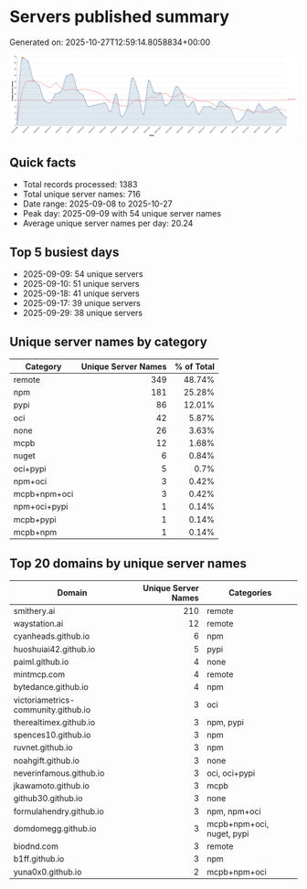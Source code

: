 # Servers published summary

Generated on: 2025-10-27T12:59:14.8058834+00:00

![Unique servers per day](servers-per-day.svg)

## Quick facts
- Total records processed: 1383
- Total unique server names: 716
- Date range: 2025-09-08 to 2025-10-27
- Peak day: 2025-09-09 with 54 unique server names
- Average unique server names per day: 20.24

## Top 5 busiest days
- 2025-09-09: 54 unique servers
- 2025-09-10: 51 unique servers
- 2025-09-18: 41 unique servers
- 2025-09-17: 39 unique servers
- 2025-09-29: 38 unique servers

## Unique server names by category

| Category | Unique Server Names | % of Total |
|----------|---------------------:|-----------:|
| remote | 349 | 48.74% |
| npm | 181 | 25.28% |
| pypi | 86 | 12.01% |
| oci | 42 | 5.87% |
| none | 26 | 3.63% |
| mcpb | 12 | 1.68% |
| nuget | 6 | 0.84% |
| oci+pypi | 5 | 0.7% |
| npm+oci | 3 | 0.42% |
| mcpb+npm+oci | 3 | 0.42% |
| npm+oci+pypi | 1 | 0.14% |
| mcpb+pypi | 1 | 0.14% |
| mcpb+npm | 1 | 0.14% |

## Top 20 domains by unique server names

| Domain | Unique Server Names | Categories |
|--------|---------------------:|------------|
| smithery.ai | 210 | remote |
| waystation.ai | 12 | remote |
| cyanheads.github.io | 6 | npm |
| huoshuiai42.github.io | 5 | pypi |
| paiml.github.io | 4 | none |
| mintmcp.com | 4 | remote |
| bytedance.github.io | 4 | npm |
| victoriametrics-community.github.io | 3 | oci |
| therealtimex.github.io | 3 | npm, pypi |
| spences10.github.io | 3 | npm |
| ruvnet.github.io | 3 | npm |
| noahgift.github.io | 3 | none |
| neverinfamous.github.io | 3 | oci, oci+pypi |
| jkawamoto.github.io | 3 | mcpb |
| github30.github.io | 3 | none |
| formulahendry.github.io | 3 | npm, npm+oci |
| domdomegg.github.io | 3 | mcpb+npm+oci, nuget, pypi |
| biodnd.com | 3 | remote |
| b1ff.github.io | 3 | npm |
| yuna0x0.github.io | 2 | mcpb+npm+oci |
